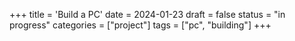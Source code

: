+++
title = 'Build a PC'
date = 2024-01-23
draft = false
status = "in progress"
categories = ["project"]
tags = ["pc", "building"]
+++
